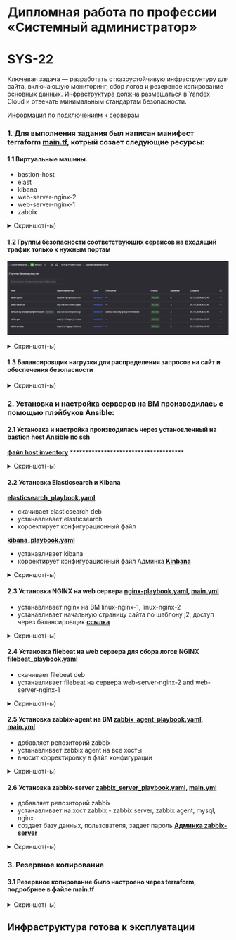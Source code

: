 #  Дипломная работа по профессии «Системный администратор»
# SYS-22

Ключевая задача — разработать отказоустойчивую инфраструктуру для сайта, включающую мониторинг, сбор логов и резервное копирование основных данных. Инфраструктура должна размещаться в Yandex Cloud и отвечать минимальным стандартам безопасности.

[Информация по подключениям к серверам](https://github.com/lantsevrot/Diplom/blob/main/Данные%20по%20подключениям.md)

### 1\. Для выполнения задания был написан манифест terraform [main.tf](https://github.com/lantsevrot/Diplom/blob/main/terraform/main.tf), котрый созает следующие ресурсы:

#### 1.1 Виртуальные машины.

  - bastion-host
  - elast
  - kibana
  - web-server-nginx-2
  - web-server-nginx-1
  - zabbix

<details>
<summary> Скриншот(-ы) </summary>

![01_vm](https://github.com/chichnikita/test/blob/main/img/VM_Cloud.png)

</details>


</details>

#### 1.2 Группы безопасности соответствующих сервисов на входящий трафик только к нужным портам

![09_20SG](https://github.com/chichnikita/test/blob/main/img/группы_безопасности.png)

<details>
<summary> Скриншот(-ы) </summary>

![09_20SG](https://github.com/chichnikita/test/blob/main/img/группы_безопасности_1.png)

</details>

#### 1.3 Балансировщик нагрузки для распределения запросов на сайт и обеспечения безопасности

<details>
<summary> Скриншот(-ы) </summary>

![02_target-group](https://github.com/chichnikita/test/blob/main/img/целевые_группы.png)

![03_backend-group](https://github.com/chichnikita/test/blob/main/img/группы_бэкендов.png)

![7](https://github.com/chichnikita/test/blob/main/img/карта_балансировки.png)

![7](https://github.com/chichnikita/test/blob/main/img/балансировщик.png)

![7](https://github.com/chichnikita/test/blob/main/img/целевые_группы_1.png)

![7](https://github.com/chichnikita/test/blob/main/img/балансировщик_1.png)

</details>

### 2. Установка и настройка серверов на ВМ производилась с помощью плэйбуков  Ansible:

#### 2.1 Установка и настройка производилась через установленный на bastion host Ansible по ssh 

**[файл host inventory](https://github.com/lantsevrot/Diplom/blob/main/ansible/hosts)**   *************************************

<details>
<summary> Скриншот(-ы) </summary>

![00_Bastion-host](https://github.com/chichnikita/test/blob/main/img/ansible_ping.png)

</details>


####  2.2 Установка Elasticsearch и Kibana 

**[elasticsearch_playbook.yaml](https://github.com/lantsevrot/Diplom/blob/main/ansible/elastik_playbook.yaml)**

* скачивает elasticsearch deb
* устанавливает elasticsearch
* корректирует конфигурационный файл

**[kibana_playbook.yaml](https://github.com/lantsevrot/Diplom/blob/main/ansible/kibana_playbook.yaml)**

* устанавливает kibana
* корректирует конфигурационный файл
    Админка **[Kinbana](http://178.154.220.202:5601)**
   
<details>
<summary> Скриншот(-ы) </summary>

![28_ install](https://github.com/chichnikita/test/blob/main/img/kibana.png)
![28_ install](https://github.com/chichnikita/test/blob/main/img/elast.png)
![28_ install](https://github.com/lantsevrot/Diplom/blob/main/img/filebeat111.png) *************************************
![28_ install](https://github.com/lantsevrot/Diplom/blob/main/img/filebeat222.png) *************************************
 *</details>

####  2.3 Установка NGINX на web сервера [nginx-playbook.yaml](https://github.com/RaffaelX/sys-gitlab-hw/blob/main/_diplom/ansible/nginx-playbook.yaml), [main.yml](https://github.com/RaffaelX/sys-gitlab-hw/blob/main/_diplom/ansible/nginx/tasks/main.yml)

* устанавливает nginx на ВМ linux-nginx-1, linux-nginx-2
* устанавливает начальную страницу сайта по шаблону j2, доступ через балансировщик **[ссылка](http://89.169.145.0:80)**

<details>
<summary> Скриншот(-ы) </summary>

![21_ install_nginx](https://github.com/chichnikita/test/blob/main/img/nginx_1.png)

![22_ install_nginx](https://github.com/chichnikita/test/blob/main/img/nginx_2.png)

![23_ install_nginx](https://github.com/chichnikita/test/blob/main/img/nginx_3.png)

</details>

#### 2.4 Установка filebeat на web сервера для сбора логов NGINX [filebeat_playbook.yaml](https://github.com/lantsevrot/Diplom/blob/main/ansible/filebeat_playbook.yaml)

* скачивает filebeat deb
* устанавливает filebeat на сервера web-server-nginx-2 and web-server-nginx-1

<details>
<summary> Скриншот(-ы) </summary>

![28_20](https://github.com/chichnikita/test/blob/main/img/filebeat.png)

</details>

#### 2.5 Установка zabbix-agent на ВМ [zabbix_agent_playbook.yaml](https://github.com/lantsevrot/Diplom/blob/main/ansible/zabbix_agent_playbook.yaml), [main.yml](https://github.com/lantsevrot/Diplom/blob/main/ansible/roles/zabbix-agent/tasks/main.yml)
  - добавляет репозиторий zabbix
  - устанавливает zabbix agent на все хосты
  - вносит корректировку в файл конфигурации  


<details>
<summary> Скриншот(-ы) </summary>

![25_install_zabbix_agent](https://github.com/lantsevrot/Diplom/blob/main/img/zabbix-agent.png)

</details>

#### 2.6 Установка zabbix-server [zabbix_server_playbook.yaml](https://github.com/lantsevrot/Diplom/blob/main/ansible/zabbix_server_playbook.yaml), [main.yml](https://github.com/lantsevrot/Diplom/blob/main/ansible/roles/zabbix-server/tasks/main.yml)
  
  - добавляет репозиторий zabbix
  - устанавливает на хост zabbix -  zabbix server, zabbix agent, mysql, nginx
  - создает базу данных, пользователя, задает пароль
**[Админка zabbix-server](http://178.154.223.6:8080)**

<details>
<summary> Скриншот(-ы) </summary>

![24_install_zabbix_server](https://github.com/lantsevrot/Diplom/blob/main/img/Ansible_Playbook_Zabbix-server_1.png)

![26_ installzabbix_server](https://github.com/lantsevrot/Diplom/blob/main/img/Ansible_Playbook_Zabbix-server_2.png)

![27_ installzabbix_server](https://github.com/lantsevrot/Diplom/blob/main/img/zabbix.png)

### Настраиваем дешборды с отображением метрик, минимальный набор — по принципу USE (Utilization, Saturation, Errors) для CPU, RAM, диски, сеть, http запросов к веб-серверам.

![27_ installzabbix_server](https://github.com/lantsevrot/Diplom/blob/main/img/zabbix2.png)

</details>

### 3. Резервное копирование 
#### 3.1 Резервное копирование было настроено через terraform, подробрнее в файле main.tf

<details>
<summary> Скриншот(-ы) </summary>

![99_Snapshot_1](https://github.com/chichnikita/test/blob/main/img/снимок.png)


</details>

## Инфраструктура готова к эксплуатации
